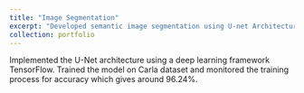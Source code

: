```yaml
---
title: "Image Segmentation"
excerpt: "Developed semantic image segmentation using U-net Architecture <br/><img src='/images/Unet.PNG'>"
collection: portfolio
---
```


 Implemented the U-Net architecture using a deep learning framework  TensorFlow. Trained the model on Carla dataset and monitored the training process for accuracy which gives around 96.24%.

